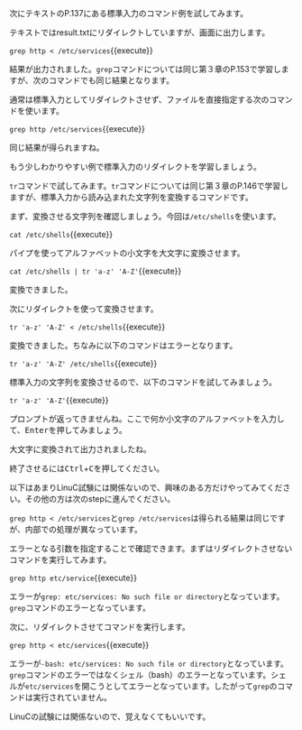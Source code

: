 次にテキストのP.137にある標準入力のコマンド例を試してみます。

テキストではresult.txtにリダイレクトしていますが、画面に出力します。

`grep http < /etc/services`{{execute}}

結果が出力されました。`grep`コマンドについては同じ第３章のP.153で学習しますが、次のコマンドでも同じ結果となります。

通常は標準入力としてリダイレクトさせず、ファイルを直接指定する次のコマンドを使います。

`grep http /etc/services`{{execute}}

同じ結果が得られますね。

もう少しわかりやすい例で標準入力のリダイレクトを学習しましょう。

`tr`コマンドで試してみます。`tr`コマンドについては同じ第３章のP.146で学習しますが、標準入力から読み込まれた文字列を変換するコマンドです。

まず、変換させる文字列を確認しましょう。今回は`/etc/shells`を使います。

`cat /etc/shells`{{execute}}

パイプを使ってアルファベットの小文字を大文字に変換させます。

`cat /etc/shells | tr 'a-z' 'A-Z'`{{execute}}

変換できました。

次にリダイレクトを使って変換させます。

`tr 'a-z' 'A-Z' < /etc/shells`{{execute}}

変換できました。ちなみに以下のコマンドはエラーとなります。

`tr 'a-z' 'A-Z' /etc/shells`{{execute}}

標準入力の文字列を変換させるので、以下のコマンドを試してみましょう。

`tr 'a-z' 'A-Z'`{{execute}}

プロンプトが返ってきませんね。ここで何か小文字のアルファベットを入力して、<kbd>Enter</kbd>を押してみましょう。

大文字に変換されて出力されましたね。

終了させるには<kbd>Ctrl</kbd>+<kbd>C</kbd>を押してください。

以下はあまりLinuC試験には関係ないので、興味のある方だけやってみてください。その他の方は次のstepに進んでください。

`grep http < /etc/services`と`grep /etc/services`は得られる結果は同じですが、内部での処理が異なっています。

エラーとなる引数を指定することで確認できます。まずはリダイレクトさせないコマンドを実行してみます。

`grep http etc/service`{{execute}}

エラーが`grep: etc/services: No such file or directory`となっています。`grep`コマンドのエラーとなっています。

次に、リダイレクトさせてコマンドを実行します。

`grep http < etc/services`{{execute}}

エラーが`-bash: etc/services: No such file or directory`となっています。`grep`コマンドのエラーではなくシェル（bash）のエラーとなっています。シェルが`etc/services`を開こうとしてエラーとなっています。したがって`grep`のコマンドは実行されていません。

LinuCの試験には関係ないので、覚えなくてもいいです。



